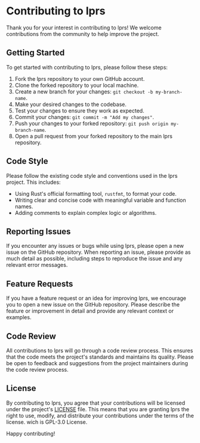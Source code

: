 # Contributing to lprs

Thank you for your interest in contributing to lprs! We welcome contributions from the community to help improve the project.

## Getting Started

To get started with contributing to lprs, please follow these steps:

1. Fork the lprs repository to your own GitHub account.
2. Clone the forked repository to your local machine.
3. Create a new branch for your changes: `git checkout -b my-branch-name`.
4. Make your desired changes to the codebase.
5. Test your changes to ensure they work as expected.
6. Commit your changes: `git commit -m "Add my changes"`.
7. Push your changes to your forked repository: `git push origin my-branch-name`.
8. Open a pull request from your forked repository to the main lprs repository.

## Code Style

Please follow the existing code style and conventions used in the lprs project. This includes:

- Using Rust's official formatting tool, `rustfmt`, to format your code.
- Writing clear and concise code with meaningful variable and function names.
- Adding comments to explain complex logic or algorithms.

## Reporting Issues

If you encounter any issues or bugs while using lprs, please open a new issue on the GitHub repository. When reporting an issue, please provide as much detail as possible, including steps to reproduce the issue and any relevant error messages.

## Feature Requests

If you have a feature request or an idea for improving lprs, we encourage you to open a new issue on the GitHub repository. Please describe the feature or improvement in detail and provide any relevant context or examples.

## Code Review

All contributions to lprs will go through a code review process. This ensures that the code meets the project's standards and maintains its quality. Please be open to feedback and suggestions from the project maintainers during the code review process.

## License

By contributing to lprs, you agree that your contributions will be licensed under the project's [LICENSE](LICENSE) file. This means that you are granting lprs the right to use, modify, and distribute your contributions under the terms of the license. wich is GPL-3.0 License.

Happy contributing!

